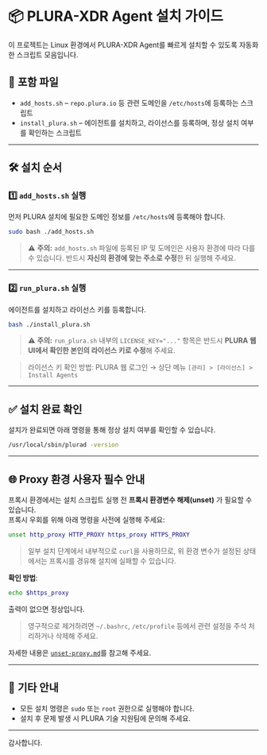 # 📦 PLURA-XDR Agent 설치 가이드

이 프로젝트는 Linux 환경에서 PLURA-XDR Agent를 빠르게 설치할 수 있도록 자동화한 스크립트 모음입니다.

## 📁 포함 파일

- `add_hosts.sh` – `repo.plura.io` 등 관련 도메인을 `/etc/hosts`에 등록하는 스크립트
- `install_plura.sh` – 에이전트를 설치하고, 라이선스를 등록하며, 정상 설치 여부를 확인하는 스크립트

---

## 🛠️ 설치 순서

### 1️⃣ `add_hosts.sh` 실행

먼저 PLURA 설치에 필요한 도메인 정보를 `/etc/hosts`에 등록해야 합니다.

```bash
sudo bash ./add_hosts.sh
````

> ⚠️ **주의:**
> `add_hosts.sh` 파일에 등록된 IP 및 도메인은 사용자 환경에 따라 다를 수 있습니다.
> 반드시 **자신의 환경에 맞는 주소로 수정**한 뒤 실행해 주세요.

---

### 2️⃣ `run_plura.sh` 실행

에이전트를 설치하고 라이선스 키를 등록합니다.

```bash
bash ./install_plura.sh
```

> ⚠️ **주의:**
> `run_plura.sh` 내부의 `LICENSE_KEY="..."` 항목은
> 반드시 **PLURA 웹 UI에서 확인한 본인의 라이선스 키로 수정**해 주세요.

> 라이선스 키 확인 방법:
> PLURA 웹 로그인 → 상단 메뉴 `[관리] > [라이선스] > Install Agents`

---

## ✅ 설치 완료 확인

설치가 완료되면 아래 명령을 통해 정상 설치 여부를 확인할 수 있습니다.

```bash
/usr/local/sbin/plurad -version
```

---

## 🌐 Proxy 환경 사용자 필수 안내

프록시 환경에서는 설치 스크립트 실행 전 **프록시 환경변수 해제(unset)** 가 필요할 수 있습니다.  
프록시 우회를 위해 아래 명령을 사전에 실행해 주세요:

```bash
unset http_proxy HTTP_PROXY https_proxy HTTPS_PROXY
````

> 일부 설치 단계에서 내부적으로 `curl`을 사용하므로,
> 위 환경 변수가 설정된 상태에서는 프록시를 경유해 설치에 실패할 수 있습니다.

**확인 방법**:

```bash
echo $https_proxy
```

출력이 없으면 정상입니다.

> 영구적으로 제거하려면 `~/.bashrc`, `/etc/profile` 등에서 관련 설정을 주석 처리하거나 삭제해 주세요.

자세한 내용은 [`unset-proxy.md`](unset-proxy.md)를 참고해 주세요.

---

## 📌 기타 안내

* 모든 설치 명령은 `sudo` 또는 `root` 권한으로 실행해야 합니다.
* 설치 후 문제 발생 시 PLURA 기술 지원팀에 문의해 주세요.

---

감사합니다.

